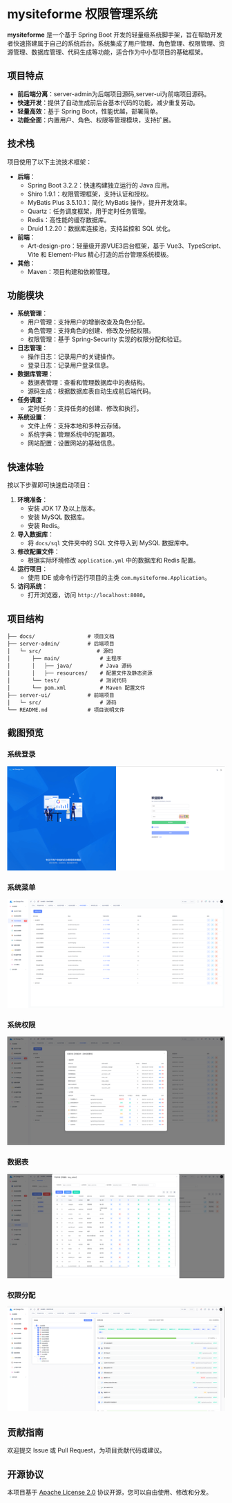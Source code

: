 # mysiteforme 权限管理系统

**mysiteforme** 是一个基于 Spring Boot 开发的轻量级系统脚手架，旨在帮助开发者快速搭建属于自己的系统后台。系统集成了用户管理、角色管理、权限管理、资源管理、数据库管理、代码生成等功能，适合作为中小型项目的基础框架。

## 项目特点
- **前后端分离**：server-admin为后端项目源码,server-ui为前端项目源码。
- **快速开发**：提供了自动生成前后台基本代码的功能，减少重复劳动。
- **轻量高效**：基于 Spring Boot，性能优越，部署简单。
- **功能全面**：内置用户、角色、权限等管理模块，支持扩展。

## 技术栈
项目使用了以下主流技术框架：
- **后端**：
    - Spring Boot 3.2.2：快速构建独立运行的 Java 应用。
    - Shiro 1.9.1：权限管理框架，支持认证和授权。
    - MyBatis Plus 3.5.10.1：简化 MyBatis 操作，提升开发效率。
    - Quartz：任务调度框架，用于定时任务管理。
    - Redis：高性能的缓存数据库。
    - Druid 1.2.20：数据库连接池，支持监控和 SQL 优化。
- **前端**：
    - Art-design-pro：轻量级开源VUE3后台框架，基于 Vue3、TypeScript、Vite 和 Element-Plus 精心打造的后台管理系统模板。
- **其他**：
    - Maven：项目构建和依赖管理。

## 功能模块
- **系统管理**：
    - 用户管理：支持用户的增删改查及角色分配。
    - 角色管理：支持角色的创建、修改及分配权限。
    - 权限管理：基于 Spring-Security 实现的权限分配和验证。
- **日志管理**：
    - 操作日志：记录用户的关键操作。
    - 登录日志：记录用户登录信息。
- **数据库管理**：
    - 数据表管理：查看和管理数据库中的表结构。
    - 源码生成：根据数据库表自动生成前后端代码。
- **任务调度**：
    - 定时任务：支持任务的创建、修改和执行。
- **系统设置**：
    - 文件上传：支持本地和多种云存储。
    - 系统字典：管理系统中的配置项。
    - 网站配置：设置网站的基础信息。

## 快速体验
按以下步骤即可快速启动项目：
1. **环境准备**：
    - 安装 JDK 17 及以上版本。
    - 安装 MySQL 数据库。
    - 安装 Redis。
2. **导入数据库**：
    - 将 `docs/sql` 文件夹中的 SQL 文件导入到 MySQL 数据库中。
3. **修改配置文件**：
    - 根据实际环境修改 `application.yml` 中的数据库和 Redis 配置。
4. **运行项目**：
    - 使用 IDE 或命令行运行项目的主类 `com.mysiteforme.Application`。
5. **访问系统**：
    - 打开浏览器，访问 `http://localhost:8080`。

## 项目结构
```
├── docs/                 # 项目文档
├── server-admin/         # 后端项目
│   └─ src/                  # 源码
│       ├── main/             # 主程序
│       │   ├── java/         # Java 源码
│       │   ├── resources/    # 配置文件及静态资源
│       └── test/             # 测试代码
│       └── pom.xml           # Maven 配置文件
├── server-ui/            # 前端项目
│   └─ src/                   # 源码
└── README.md             # 项目说明文件
```

## 截图预览
### 系统登录
![](server-admin/src/main/resources/static/images/login.png)
### 系统菜单
![](server-admin/src/main/resources/static/images/menu_manager.png)
### 系统权限
![](server-admin/src/main/resources/static/images/permission_manager.png)
### 数据表
![](server-admin/src/main/resources/static/images/table.png)
### 权限分配
![](server-admin/src/main/resources/static/images/permission_assgin.png)

## 贡献指南
欢迎提交 Issue 或 Pull Request，为项目贡献代码或建议。

## 开源协议
本项目基于 [Apache License 2.0](https://www.apache.org/licenses/LICENSE-2.0) 协议开源，您可以自由使用、修改和分发。
